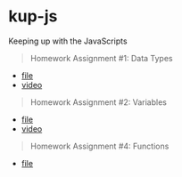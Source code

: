 # kup-js

Keeping up with the JavaScripts

> Homework Assignment #1: Data Types

- [file](./00-data-types/song.js)
- [video](https://youtu.be/_fgN3HHsl9s)

> Homework Assignment #2: Variables

- [file](./01-variables-and-constants/variables.js)
- [video](https://youtu.be/-W1JAM_lP3w)

> Homework Assignment #4: Functions

- [file](./03-functions/main.js)
